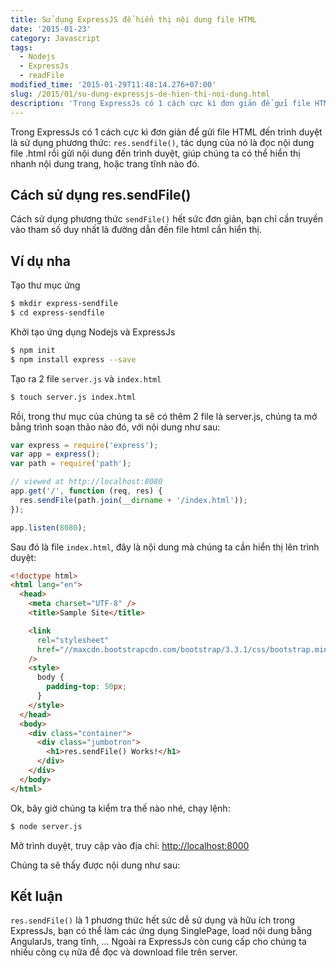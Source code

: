 ```yaml
---
title: Sử dụng ExpressJS để hiển thị nội dung file HTML
date: '2015-01-23'
category: Javascript
tags:
  - Nodejs
  - ExpressJs
  - readFile
modified_time: '2015-01-29T11:48:14.276+07:00'
slug: /2015/01/su-dung-expressjs-de-hien-thi-noi-dung.html
description: 'Trong ExpressJs có 1 cách cực kì đơn giản để gửi file HTML đến trình duyệt là sử dụng phương thức: res.sendfile(), tác dụng của nó là đọc nội dung file .html rồi gửi nội dung đến trình duyệt, giúp chúng ta có thể hiển thị nhanh nội dung trang, hoặc trang tĩnh nào đó.'
---
```


Trong ExpressJs có 1 cách cực kì đơn giản để gửi file HTML đến trình duyệt là sử dụng phương thức: `res.sendfile()`, tác dụng của nó là đọc nội dung file .html rồi gửi nội dung đến trình duyệt, giúp chúng ta có thể hiển thị nhanh nội dung trang, hoặc trang tĩnh nào đó.

## Cách sử dụng res.sendFile()

Cách sử dụng phương thức `sendFile()` hết sức đơn giản, bạn chỉ cần truyền vào tham số duy nhất là đường dẫn đến file html cần hiển thị.

## Ví dụ nha

Tạo thư mục ứng

```bash
$ mkdir express-sendfile
$ cd express-sendfile
```

Khởi tạo ứng dụng Nodejs và ExpressJs

```bash
$ npm init
$ npm install express --save
```

Tạo ra 2 file `server.js` và `index.html`

```bash
$ touch server.js index.html
```

Rồi, trong thư mục của chúng ta sẽ có thêm 2 file là server.js, chúng ta mở bằng trình soạn thảo nào đó, với nội dung như sau:

```js
var express = require('express');
var app = express();
var path = require('path');

// viewed at http://localhost:8080
app.get('/', function (req, res) {
  res.sendFile(path.join(__dirname + '/index.html'));
});

app.listen(8080);
```

Sau đó là file `index.html`, đây là nội dung mà chúng ta cần hiển thị lên trình duyệt:

```html
<!doctype html>
<html lang="en">
  <head>
    <meta charset="UTF-8" />
    <title>Sample Site</title>

    <link
      rel="stylesheet"
      href="//maxcdn.bootstrapcdn.com/bootstrap/3.3.1/css/bootstrap.min.css"
    />
    <style>
      body {
        padding-top: 50px;
      }
    </style>
  </head>
  <body>
    <div class="container">
      <div class="jumbotron">
        <h1>res.sendFile() Works!</h1>
      </div>
    </div>
  </body>
</html>
```

Ok, bây giờ chúng ta kiểm tra thế nào nhé, chạy lệnh:

```bash
$ node server.js
```

Mở trình duyệt, truy cập vào địa chỉ: [http://localhost:8000](http://localhost:8000/)

Chúng ta sẽ thấy được nội dung như sau:

## Kết luận

`res.sendFile()` là 1 phương thức hết sức dễ sử dụng và hữu ích trong ExpressJs, bạn có thể làm các ứng dụng SinglePage, load nội dung bằng AngularJs, trang tĩnh, ... Ngoài ra ExpressJs còn cung cấp cho chúng ta nhiều công cụ nữa để đọc và download file trên server.
